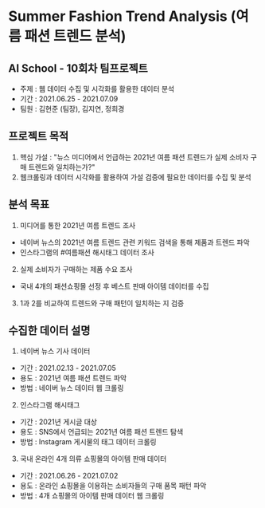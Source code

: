 # Summer Fashion Trend Analysis (여름 패션 트렌드 분석)
## AI School - 10회차 팀프로젝트
- 주제 : 웹 데이터 수집 및 시각화를 활용한 데이터 분석
- 기간 : 2021.06.25 - 2021.07.09
- 팀원 : 김현준 (팀장), 김지연, 정희경

## 프로젝트 목적
1. 핵심 가설 : "뉴스 미디어에서 언급하는 2021년 여름 패션 트렌드가 실제 소비자 구매 트렌드와 일치하는가?"
2. 웹크롤링과 데이터 시각화를 활용하여 가설 검증에 필요한 데이터를 수집 및 분석

## 분석 목표
1. 미디어를 통한 2021년 여름 트렌드 조사
  - 네이버 뉴스의 2021년 여름 트렌드 관련 키워드 검색을 통해 제품과 트렌드 파악
  - 인스타그램의 #여름패션 해시태그 데이터 조사

2. 실제 소비자가 구매하는 제품 수요 조사
  - 국내 4개의 패션쇼핑몰 선정 후 베스트 판매 아이템 데이터를 수집

3. 1과 2를 비교하여 트렌드와 구매 패턴이 일치하는 지 검증

## 수집한 데이터 설명
1. 네이버 뉴스 기사 데이터
  - 기간 : 2021.02.13 - 2021.07.05
  - 용도 : 2021년 여름 패션 트렌드 파악
  - 방법 : 네이버 뉴스 데이터 웹 크롤링

2. 인스타그램 해시태그
  - 기간 : 2021년 게시글 대상
  - 용도 : SNS에서 언급되는 2021년 여름 패션 트렌드 탐색
  - 방법 : Instagram 게시물의 태그 데이터 크롤링

3. 국내 온라인 4개 의류 쇼핑몰의 아이템 판매 데이터
  - 기간 : 2021.06.26 - 2021.07.02
  - 용도 : 온라인 쇼핑몰을 이용하는 소비자들의 구매 품목 패턴 파악
  - 방법 : 4개 쇼핑몰의 아이템 판매 데이터 웹 크롤링
